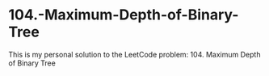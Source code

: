 # 104.-Maximum-Depth-of-Binary-Tree
This is my personal solution to the LeetCode problem: 104. Maximum Depth of Binary Tree
